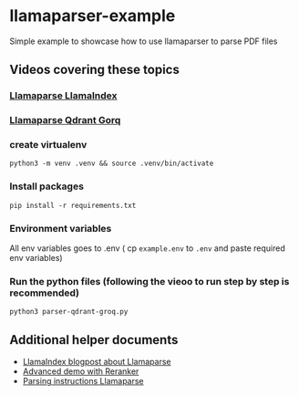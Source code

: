 # llamaparser-example
Simple example to showcase how to use llamaparser to parse PDF files

## Videos covering these topics
### [Llamaparse LlamaIndex](https://youtu.be/wRMnHbiz5ck?si=iQZV7N6-trcuBm8M)
### [Llamaparse Qdrant Gorq]()

### create virtualenv
```
python3 -m venv .venv && source .venv/bin/activate
```

### Install packages
```
pip install -r requirements.txt
```

### Environment variables
All env variables goes to .env ( cp `example.env` to `.env` and paste required env variables)

### Run the python files (following the vieoo to run step by step is recommended)
```
python3 parser-qdrant-groq.py
```

## Additional helper documents
- [LlamaIndex blogpost about Llamaparse](https://www.llamaindex.ai/blog/launching-the-first-genai-native-document-parsing-platform)
- [Advanced demo with Reranker](https://github.com/run-llama/llama_parse/blob/main/examples/demo_advanced.ipynb)
- [Parsing instructions Llamaparse](https://colab.research.google.com/drive/1dO2cwDCXjj9pS9yQDZ2vjg-0b5sRXQYo#scrollTo=dEX7Mv9V0UvM)
